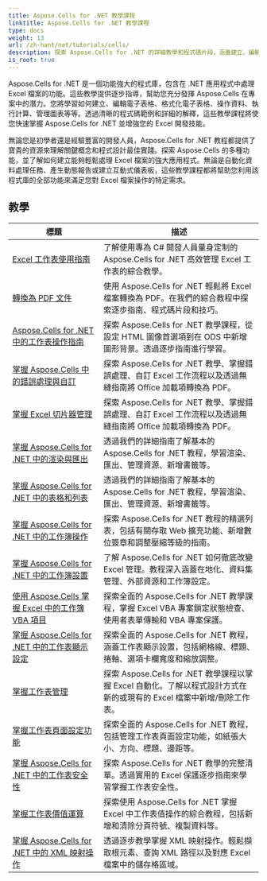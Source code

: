 ```yaml
---
title: Aspose.Cells for .NET 教學課程
linktitle: Aspose.Cells for .NET 教學課程
type: docs
weight: 13
url: /zh-hant/net/tutorials/cells/
description: 探索 Aspose.Cells for .NET 的詳細教學和程式碼片段，涵蓋建立、編輯、轉換、列印和管理 Excel 電子表格。
is_root: true
---
```


Aspose.Cells for .NET 是一個功能強大的程式庫，包含在 .NET 應用程式中處理 Excel 檔案的功能。這些教學提供逐步指導，幫助您充分發揮 Aspose.Cells 在專案中的潛力。您將學習如何建立、編輯電子表格、格式化電子表格、操作資料、執行計算、管理圖表等等。透過清晰的程式碼範例和詳細的解釋，這些教學課程將使您快速掌握 Aspose.Cells for .NET 並增強您的 Excel 開發技能。

無論您是初學者還是經驗豐富的開發人員，Aspose.Cells for .NET 教程都提供了寶貴的資源來理解關鍵概念和程式設計最佳實踐。探索 Aspose.Cells 的多種功能，並了解如何建立能夠輕鬆處理 Excel 檔案的強大應用程式。無論是自動化資料處理任務、產生動態報告或建立互動式儀表板，這些教學課程都將幫助您利用該程式庫的全部功能來滿足您對 Excel 檔案操作的特定需求。

## 教學
| 標題 | 描述 |
| --- | --- |
| [Excel 工作表使用指南](./guide-to-working-with-excel-worksheets/) | 了解使用專為 C# 開發人員量身定制的 Aspose.Cells for .NET 高效管理 Excel 工作表的綜合教學。 |
| [轉換為 PDF 文件](./conversion-to-pdf-file/) | 使用 Aspose.Cells for .NET 輕鬆將 Excel 檔案轉換為 PDF。在我們的綜合教程中探索逐步指南、程式碼片段和技巧。 |
| [Aspose.Cells for .NET 中的工作表操作指南](./guide-worksheet-operations/) | 探索 Aspose.Cells for .NET 教學課程，從設定 HTML 圖像首選項到在 ODS 中新增圖形背景。透過逐步指南進行學習。 |
| [掌握 Aspose.Cells 中的錯誤處理與自訂](./mastering-error-handling-and-customization/) | 探索 Aspose.Cells for .NET 教學、掌握錯誤處理、自訂 Excel 工作流程以及透過無縫指南將 Office 加載項轉換為 PDF。 |
| [掌握 Excel 切片器管理](./mastering-excel-slicers-management/) | 探索 Aspose.Cells for .NET 教學、掌握錯誤處理、自訂 Excel 工作流程以及透過無縫指南將 Office 加載項轉換為 PDF。 |
| [掌握 Aspose.Cells for .NET 中的渲染與匯出](./mastering-rendering-and-exporting/) | 透過我們的詳細指南了解基本的 Aspose.Cells for .NET 教程，學習渲染、匯出、管理資源、新增書籤等。 |
| [掌握 Aspose.Cells for .NET 中的表格和列表](./mastering-tables-and-lists/) | 透過我們的詳細指南了解基本的 Aspose.Cells for .NET 教程，學習渲染、匯出、管理資源、新增書籤等。 |
| [掌握 Aspose.Cells for .NET 中的工作簿操作](./mastering-workbook-operations/) | 探索 Aspose.Cells for .NET 教程的精選列表，包括有關存取 Web 擴充功能、新增數位簽章和調整壓縮等級的指南。 |
| [掌握 Aspose.Cells for .NET 中的工作簿設置](./mastering-workbook-settings/) | 了解 Aspose.Cells for .NET 如何徹底改變 Excel 管理。教程深入涵蓋在地化、資料集管理、外部資源和工作簿設定。 |
| [使用 Aspose.Cells 掌握 Excel 中的工作簿 VBA 項目](./mastering-workbook-vba-project/) | 探索全面的 Aspose.Cells for .NET 教學課程，掌握 Excel VBA 專案鎖定狀態檢查、使用者表單傳輸和 VBA 專案保護。 |
| [掌握 Aspose.Cells for .NET 中的工作表顯示設定](./mastering-worksheet-display-settings/) | 探索全面的 Aspose.Cells for .NET 教程，涵蓋工作表顯示設置，包括網格線、標題、捲軸、選項卡欄寬度和縮放調整。 |
| [掌握工作表管理](./mastering-worksheet-management/) | 探索 Aspose.Cells for .NET 教學課程以掌握 Excel 自動化。了解以程式設計方式在新的或現有的 Excel 檔案中新增/刪除工作表。 |
| [掌握工作表頁面設定功能](./mastering-worksheet-page-setup-features/) | 探索全面的 Aspose.Cells for .NET 教程，包括管理工作表頁面設定功能，如紙張大小、方向、標題、邊距等。 |
| [掌握 Aspose.Cells for .NET 中的工作表安全性](./mastering-worksheet-security/) | 探索 Aspose.Cells for .NET 教學的完整清單。透過實用的 Excel 保護逐步指南來學習掌握工作表安全性。 |
| [掌握工作表價值運算](./mastering-worksheet-value-operations/) | 探索使用 Aspose.Cells for .NET 掌握 Excel 中工作表值操作的綜合教程，包括新增和清除分頁符號、複製資料等。 |
| [掌握 Aspose.Cells for .NET 中的 XML 映射操作](./master-xml-map-operations/) | 透過逐步教學掌握 XML 映射操作。輕鬆擷取根元素、查詢 XML 路徑以及對應 Excel 檔案中的儲存格區域。 |
